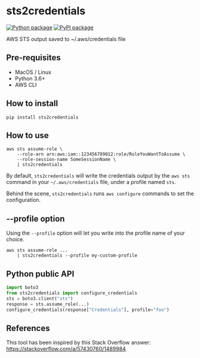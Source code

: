 # sts2credentials

[![Python package](https://github.com/ynouri/sts2credentials/workflows/Python%20package/badge.svg)](https://github.com/ynouri/sts2credentials/actions) [![PyPI package](https://badge.fury.io/py/sts2credentials.svg)](https://pypi.org/project/sts2credentials/)

AWS STS output saved to ~/.aws/credentials file

## Pre-requisites

- MacOS / Linux
- Python 3.6+
- AWS CLI

## How to install

`pip install sts2credentials`

## How to use

```
aws sts assume-role \
    --role-arn arn:aws:iam::123456789012:role/RoleYouWantToAssume \
    --role-session-name SomeSessionName \
    | sts2credentials
```

By default, `sts2credentials` will write the credentials output by the `aws sts` command in your `~/.aws/credentials` file, under a profile named `sts`.

Behind the scene, `sts2credentials` runs `aws configure` commands to set the configuration.

## --profile option

Using the `--profile` option will let you write into the profile name of your
choice.

```
aws sts assume-role ...
    | sts2credentials --profile my-custom-profile
```

## Python public API

```python
import boto3
from sts2credentials import configure_credentials
sts = boto3.client("sts")
response = sts.assume_role(...)
configure_credentials(response["Credentials"], profile="foo")
```

## References

This tool has been inspired by this Stack Overflow answer: https://stackoverflow.com/a/57430760/1489984

